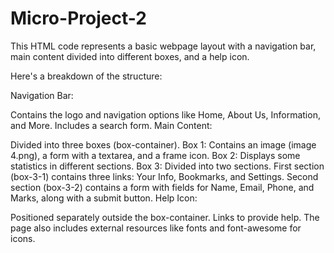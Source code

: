 # Micro-Project-2

This HTML code represents a basic webpage layout with a navigation bar, main content divided into different boxes, and a help icon.

Here's a breakdown of the structure:

Navigation Bar:

Contains the logo and navigation options like Home, About Us, Information, and More.
Includes a search form.
Main Content:

Divided into three boxes (box-container).
Box 1:
Contains an image (image 4.png), a form with a textarea, and a frame icon.
Box 2:
Displays some statistics in different sections.
Box 3:
Divided into two sections.
First section (box-3-1) contains three links: Your Info, Bookmarks, and Settings.
Second section (box-3-2) contains a form with fields for Name, Email, Phone, and Marks, along with a submit button.
Help Icon:

Positioned separately outside the box-container.
Links to provide help.
The page also includes external resources like fonts and font-awesome for icons.
